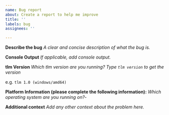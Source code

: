 ```yaml
---
name: Bug report
about: Create a report to help me improve
title: ''
labels: bug
assignees: ''

---
```


**Describe the bug**
*A clear and concise description of what the bug is.*

**Console Output**
*If applicable, add console output.*

**tlm Version**
*Which tlm version are you running? Type `tlm version` to get the version*

e.g. `tlm 1.0 (windows/amd64)`


**Platform Information (please complete the following information):**
*Which operating system are you running on?*-


**Additional context**
*Add any other context about the problem here.*

